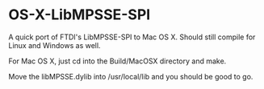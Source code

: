 # OS-X-LibMPSSE-SPI

A quick port of FTDI's LibMPSSE-SPI to Mac OS X. Should still compile for Linux and Windows as well. 

For Mac OS X, just cd into the Build/MacOSX directory and make. 

Move the libMPSSE.dylib into /usr/local/lib and you should be good to go.
